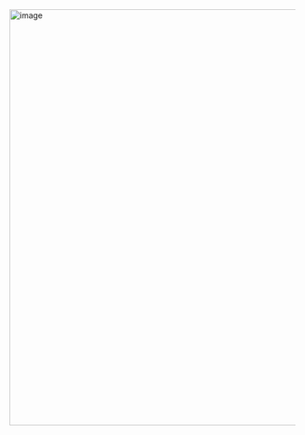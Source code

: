 <img width="1008" height="733" alt="image" src="https://github.com/user-attachments/assets/7d644fd9-97fd-4b32-af2d-75be270fc4a4" />
